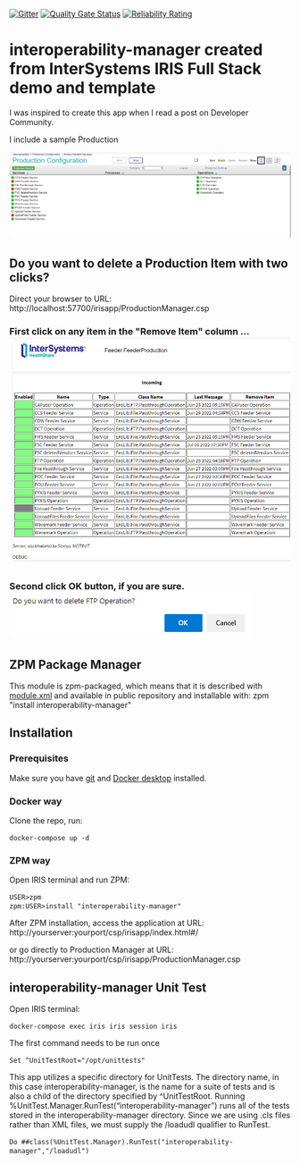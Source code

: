  [![Gitter](https://img.shields.io/badge/Available%20on-Intersystems%20Open%20Exchange-00b2a9.svg)](https://openexchange.intersystems.com/package/interoperability-manager)
 [![Quality Gate Status](https://community.objectscriptquality.com/api/project_badges/measure?project=intersystems_iris_community%2Finteroperability-manager&metric=alert_status)](https://community.objectscriptquality.com/dashboard?id=intersystems_iris_community%2Finteroperability-manager)
 [![Reliability Rating](https://community.objectscriptquality.com/api/project_badges/measure?project=intersystems_iris_community%2Finteroperability-manager&metric=reliability_rating)](https://community.objectscriptquality.com/dashboard?id=intersystems_iris_community%2Finteroperability-manager)
# interoperability-manager created from InterSystems IRIS Full Stack demo and template
I was inspired to create this app when I read a post on Developer Community.

I include a sample Production 

![screenshot](https://github.com/oliverwilms/bilder/blob/main/Capture_Production.PNG)
## Do you want to delete a Production Item with two clicks?
Direct your browser to URL: http://localhost:57700/irisapp/ProductionManager.csp
### First click on any item in the "Remove Item" column ...![screenshot](https://github.com/oliverwilms/bilder/blob/main/ProductionManager.PNG)
### Second click OK button, if you are sure.![screenshot](https://github.com/oliverwilms/bilder/blob/main/Capture_Prompt_Remove.PNG)
## ZPM Package Manager
This module is zpm-packaged, which means that it is described with [module.xml](https://github.com/oliverwilms/interoperability-manager/blob/master/module.xml) and available in public repository and installable with:
zpm "install interoperability-manager"
## Installation
### Prerequisites
Make sure you have [git](https://git-scm.com/book/en/v2/Getting-Started-Installing-Git) and [Docker desktop](https://www.docker.com/products/docker-desktop) installed.
### Docker way
Clone the repo, run:
```
docker-compose up -d
```

### ZPM way
Open IRIS terminal and run ZPM:
```
USER>zpm
zpm:USER>install "interoperability-manager"
```
After ZPM installation, access the application at URL: http://yourserver:yourport/csp/irisapp/index.html#/

or go directly to Production Manager at URL: http://yourserver:yourport/csp/irisapp/ProductionManager.csp

## interoperability-manager Unit Test

Open IRIS terminal:

```
docker-compose exec iris iris session iris
```

The first command needs to be run once
```
Set ^UnitTestRoot="/opt/unittests"
```

This app utilizes a specific directory for UnitTests. The directory name, in this case interoperability-manager, is the name for a suite of tests and is also a child of the directory specified by ^UnitTestRoot. Running %UnitTest.Manager.RunTest(“interoperability-manager”) runs all of the tests stored in the interoperability-manager directory. Since we are using .cls files rather than XML files, we must supply the /loadudl qualifier to RunTest.
```
Do ##class(%UnitTest.Manager).RunTest("interoperability-manager","/loadudl")
```
